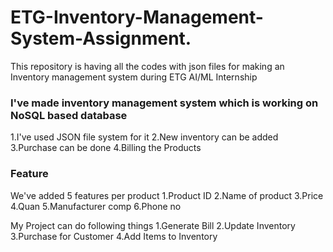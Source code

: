 # ETG-Inventory-Management-System-Assignment.
This repository is having all the codes with json files for making an Inventory management system during ETG AI/ML Internship

### I've made inventory management system which is working on NoSQL based database
1.I've used JSON file system for it
2.New inventory can be added
3.Purchase can be done
4.Billing the Products

### Feature
We've added 5 features per product
1.Product ID
2.Name of product
3.Price
4.Quan
5.Manufacturer comp
6.Phone no

My Project can do following things
1.Generate Bill
2.Update Inventory
3.Purchase for Customer
4.Add Items to Inventory
